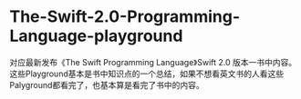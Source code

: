 # The-Swift-2.0-Programming-Language-playground
对应最新发布《The Swift Programming Language》Swift 2.0 版本一书中内容。这些Playground基本是书中知识点的一个总结，如果不想看英文书的人看这些Palyground都看完了，也基本算是看完了书中的内容。
